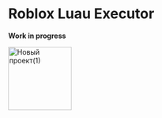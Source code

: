 # Roblox Luau Executor
**Work in progress**


<img width="128" height="128" alt="Новый проект(1)" src="https://github.com/user-attachments/assets/d2a4f57d-bd13-4769-b10d-49ff3731b353" />
